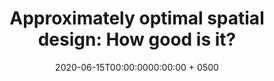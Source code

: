 ---
title: "Approximately optimal spatial design: How good is it?"
collection: publications
permalink: /publication/wang2020approximately
date: 2020-06-15T00:00:0000:00:00 + 0500
venue: 'Spatial Statistics'
paperurl: 'https://www.sciencedirect.com/science/article/pii/S2211675320300038'
pubtype: 'article'
authors: '<b><i>Y. Wang</i></b>, N. D. Le, J. V. Zidek'
excerpt_separator: ""
---